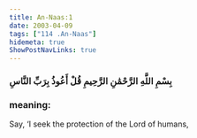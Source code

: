 ```yaml
---
title: An-Naas:1
date: 2003-04-09
tags: ["114 .An-Naas"]
hidemeta: true 
ShowPostNavLinks: true 
---
```

### بِسْمِ اللَّهِ الرَّحْمَٰنِ الرَّحِيمِ قُلْ أَعُوذُ بِرَبِّ النَّاسِ
### meaning: 
Say, ‘I seek the protection of the Lord of humans,
